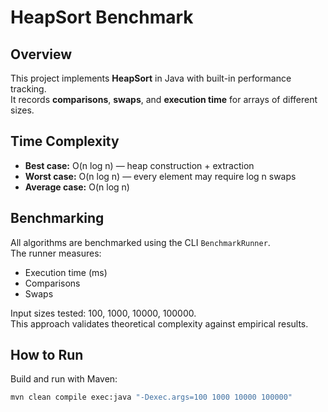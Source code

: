 # HeapSort Benchmark

## Overview
This project implements **HeapSort** in Java with built-in performance tracking.  
It records **comparisons**, **swaps**, and **execution time** for arrays of different sizes.

## Time Complexity

- **Best case:** O(n log n) — heap construction + extraction
- **Worst case:** O(n log n) — every element may require log n swaps
- **Average case:** O(n log n)

## Benchmarking

All algorithms are benchmarked using the CLI `BenchmarkRunner`.  
The runner measures:
- Execution time (ms)
- Comparisons
- Swaps

Input sizes tested: 100, 1000, 10000, 100000.  
This approach validates theoretical complexity against empirical results.

## How to Run
Build and run with Maven:
```bash
mvn clean compile exec:java "-Dexec.args=100 1000 10000 100000"